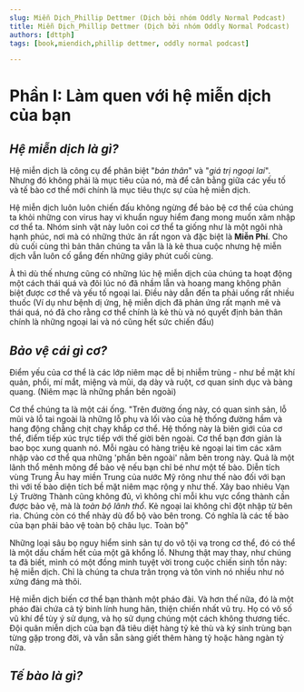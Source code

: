 ```yaml
---
slug: Miễn Dịch_Phillip Dettmer (Dịch bởi nhóm Oddly Normal Podcast)
title: Miễn Dịch_Phillip Dettmer (Dịch bởi nhóm Oddly Normal Podcast)
authors: [dttph]
tags: [book,miendich,phillip dettmer, oddly normal podcast]

---
```


# **Phần I: Làm quen với hệ miễn dịch của bạn**

## *Hệ miễn dịch là gì?*

Hệ miễn dịch là công cụ để phân biệt "*bản thân*" và "*giá trị ngoại lai*". Nhưng đó không phải là mục tiêu của nó, mà để cân bằng giữa các yếu tố và tế bào cơ thể mới chính là mục tiêu thực sự của hệ miễn dịch. 

Hệ miễn dịch luôn luôn chiến đấu không ngừng để bảo bệ cơ thể của chúng ta khỏi những con virus hay vi khuẩn nguy hiểm đang mong muốn xâm nhập cơ thể ta. Nhóm sinh vật này luôn coi cơ thể ta giống như là một ngôi nhà hạnh phúc, nơi mà có những thức ăn rất ngon và đặc biệt là **Miễn Phí**. Cho dù cuối cùng thì bản thân chúng ta vẫn là là kẻ thua cuộc nhưng hệ miễn dịch vẫn luôn cố gắng đến những giây phút cuối cùng.

À thì dù thế nhưng cũng có những lúc hệ miễn dịch của chúng ta hoạt động một cách thái quá và đôi lúc nó đã nhầm lẫn và hoang mang không phân biệt được cơ thể và yếu tố ngoại lai. Điều này dẫn đến ta phải uống rất nhiều thuốc (Ví dụ như bệnh dị ứng, hệ miễn dịch đã phản ứng rất mạnh mẽ và thái quá, nó đã cho rằng cơ thể chính là kẻ thù và nó quyết định bản thân chính là những ngoại lai và nó cũng hết sức chiến đấu)

## *Bảo vệ cái gì cơ?*

Điểm yếu của cơ thể là các lớp niêm mạc dễ bị nhiễm trùng - như bề mặt khí quản, phổi, mí mắt, miệng và mũi, dạ dày và ruột, cơ quan sinh dục và bàng quang. (Niêm mạc là những phần bên ngoài)

Cơ thể chúng ta là một cái ống. 
"Trên đường ống này, có quan sinh sản, lỗ mũi và lỗ tai ngoài là những lỗ phụ và lối vào của hệ thống đường hầm và hang động chằng chịt chạy khắp cơ thể. Hệ thống này là biên giới của cơ thể, điểm tiếp xúc trực tiếp với thế giời bên ngoài. Cơ thể bạn đơn giản là bao bọc xung quanh nó. Mỗi ngàu có hàng triệu kẻ ngoại lai tìm các xâm nhập vào cơ thể qua những 'phần bên ngoài' nằm bên trong này. Quả là một lãnh thổ mênh mông để bảo vệ nếu bạn chỉ bé như một tế bào. Diễn tích vùng Trung Âu hay miền Trung của nước Mỹ rông như thế nào đối với bạn thì với tế bào diện tích bề mặt niêm mạc rộng y như thế. Xây bao nhiêu Vạn Lý Trường Thành cũng không đủ, vì không chỉ mỗi khu vực cổng thành cần được bảo vệ, mà là *toàn bộ lãnh thổ*. Kẻ ngoại lai không chỉ đột nhập từ bên rìa. Chúng còn có thể nhày dù đổ bộ vào bên trong. Có nghĩa là các tế bào của bạn phải bảo vệ toàn bộ châu lục. Toàn bộ"

Những loại sâu bọ nguy hiểm sinh sản tự do vô tội vạ trong cơ thể, đó có thể là một dấu chấm hết của một gã khổng lồ. Nhưng thật may thay, như chúng ta đã biết, mình có một đồng minh tuyệt vời trong cuộc chiến sinh tồn này: hệ miễn dịch. Chỉ là chúng ta chưa trân trọng và tôn vinh nó nhiều như nó xứng đáng mà thôi. 

Hệ miễn dịch biến cơ thể bạn thành một pháo đài. Và hơn thế nữa, đó là một pháo đài chứa cả tỷ binh lính hung hãn, thiện chiến nhất vũ trụ. Họ có vô số vũ khí để tùy ý sử dụng, và họ sử dụng chúng một cách không thương tiếc. Đội quân miễn dịch của bạn đã tiêu diệt hàng tỷ kẻ thù và ký sinh trùng bạn từng gặp trong đời, và vẫn sẵn sàng giết thêm hàng tỷ hoặc hàng ngàn tỷ nữa. 

## *Tế bào là gì?*




